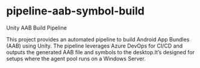 # pipeline-aab-symbol-build
Unity AAB Build Pipeline

This project provides an automated pipeline to build Android App Bundles (AAB) using Unity. The pipeline leverages Azure DevOps for CI/CD and outputs the generated AAB file and symbols to the desktop.It’s designed for setups where the agent pool runs on a Windows Server.

